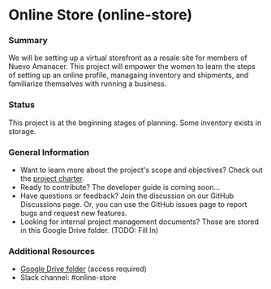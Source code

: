# Online Store (online-store)

### Summary
We will be setting up a virtual storefront as a resale site for members of Nuevo Amanacer. This project will empower the women to learn the steps of setting up an online profile, managaing inventory and shipments, and familiarize themselves with running a business. 

### Status
This project is at the beginning stages of planning. Some inventory exists in storage. 

### General Information
- Want to learn more about the project's scope and objectives? Check out the [project charter](documentation/PROJECT_CHARTER.md).
- Ready to contribute? The developer guide is coming soon...
- Have questions or feedback? Join the discussion on our GitHub Discussions page.  Or, you can use the GitHub issues page to report bugs and request new features.
- Looking for internal project management documents? Those are stored in this Google Drive folder. (TODO: Fill In)

### Additional Resources
- [Google Drive folder](https://drive.google.com/drive/folders/1RSMfueIwE9t6M8qAwO20V-5aRF5Ytv6a) (access required)
- Slack channel: #online-store
